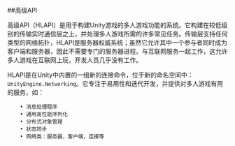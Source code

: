 ##高级API

高级API（HLAPI）是用于构建Unity游戏的多人游戏功能的系统。它构建在较低级别的传输实时通信层之上，并处理多人游戏所需的许多常见任务。传输层支持任何类型的网络拓扑，HLAPI是服务器权威系统；虽然它允许其中一个参与者同时成为客户端和服务器，因此不需要专门的服务器进程。与互联网服务一起工作，这允许多人游戏在互联网上玩，开发人员几乎没有工作。

HLAPI是在Unity中内置的一组新的连接命令，位于新的命名空间中：`UnityEngine.Networking`。它专注于易用性和迭代开发，并提供对多人游戏有用的服务，如：

```
    • 消息处理程序
    • 通用高性能序列化
    • 分布式对象管理
    • 状态同步
    • 网络类：服务器，客户端，连接等
```
